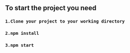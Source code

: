 
## To start the project you need

### `1.Clone your project to your working directory`
### `2.npm install`
### `3.npm start`
